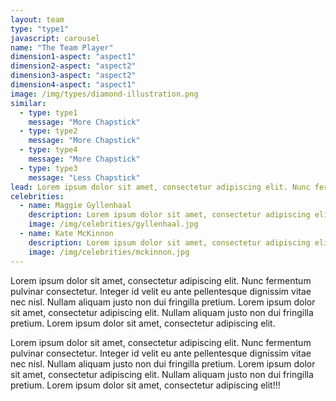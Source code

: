 ```yaml
---
layout: team
type: "type1"
javascript: carousel
name: "The Team Player"
dimension1-aspect: "aspect1"
dimension2-aspect: "aspect2"
dimension3-aspect: "aspect2"
dimension4-aspect: "aspect1"
image: /img/types/diamond-illustration.png
similar:
  - type: type1
    message: "More Chapstick"
  - type: type2
    message: "More Chapstick"
  - type: type4
    message: "More Chapstick"
  - type: type3
    message: "Less Chapstick"
lead: Lorem ipsum dolor sit amet, consectetur adipiscing elit. Nunc fermentum pulvinar consectetur.
celebrities:
  - name: Maggie Gyllenhaal
    description: Lorem ipsum dolor sit amet, consectetur adipiscing elit. Nunc fermentum pulvinar consectetur. Integer id velit eu ante pellentesque dignissim vitae nec nisl.
    image: /img/celebrities/gyllenhaal.jpg
  - name: Kate McKinnon
    description: Lorem ipsum dolor sit amet, consectetur adipiscing elit. Nunc fermentum pulvinar consectetur. Integer id velit eu ante pellentesque dignissim vitae nec nisl.
    image: /img/celebrities/mckinnon.jpg
---
```


Lorem ipsum dolor sit amet, consectetur adipiscing elit. Nunc fermentum pulvinar consectetur. Integer id velit eu ante pellentesque dignissim vitae nec nisl. Nullam aliquam justo non dui fringilla pretium. Lorem ipsum dolor sit amet, consectetur adipiscing elit. Nullam aliquam justo non dui fringilla pretium. Lorem ipsum dolor sit amet, consectetur adipiscing elit.

Lorem ipsum dolor sit amet, consectetur adipiscing elit. Nunc fermentum pulvinar consectetur. Integer id velit eu ante pellentesque dignissim vitae nec nisl. Nullam aliquam justo non dui fringilla pretium. Lorem ipsum dolor sit amet, consectetur adipiscing elit. Nullam aliquam justo non dui fringilla pretium. Lorem ipsum dolor sit amet, consectetur adipiscing elit!!!
